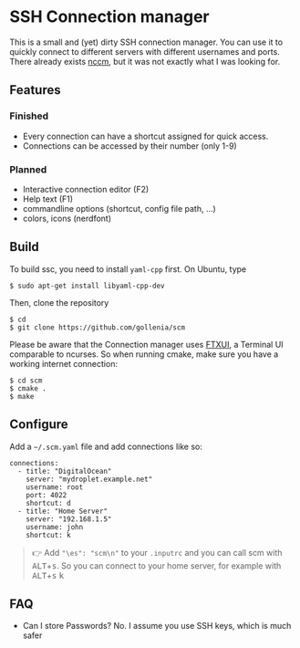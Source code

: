 # SSH Connection manager

This is a small and (yet) dirty SSH connection manager. You can use it to quickly connect to different servers with different usernames and ports. There already exists [nccm](https://github.com/flyingrhinonz/nccm), but it was not exactly what I was looking for.

## Features
### Finished
- Every connection can have a shortcut assigned for quick access.
- Connections can be accessed by their number (only 1-9)

### Planned
- Interactive connection editor (F2)
- Help text (F1)
- commandline options (shortcut, config file path, ...)
- colors, icons (nerdfont)

## Build

To build ssc, you need to install `yaml-cpp` first. On Ubuntu, type

```shellsession
$ sudo apt-get install libyaml-cpp-dev
```

Then, clone the repository

```shellsession
$ cd
$ git clone https://github.com/gollenia/scm
```

Please be aware that the Connection manager uses [FTXUI](https://github.com/ArthurSonzogni/FTXUI), a Terminal UI comparable to ncurses. So when running cmake, make sure you have a working internet connection:

```shellsession
$ cd scm
$ cmake .
$ make
```

## Configure

Add a `~/.scm.yaml` file and add connections like so:

```
connections:
  - title: "DigitalOcean"
    server: "mydroplet.example.net"
    username: root
	port: 4022
    shortcut: d
  - title: "Home Server"
    server: "192.168.1.5"
    username: john
    shortcut: k
```

> 👉 Add `"\es": "scm\n"` to your `.inputrc` and you can call scm with <kbd>ALT</kbd>+<kbd>s</kbd>. So you can connect to your home server, for example with <kbd>ALT</kbd>+<kbd>s</kbd> <kbd>k</kbd>

## FAQ

  - Can I store Passwords? 
  No. I assume you use SSH keys, which is much safer